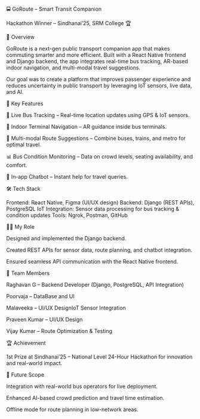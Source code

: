 🚍 GoRoute – Smart Transit Companion

Hackathon Winner – Sindhanai’25, SRM College 🏆

📌 Overview

GoRoute is a next-gen public transport companion app that makes commuting smarter and more efficient. Built with a React Native frontend and Django backend, the app integrates real-time bus tracking, AR-based indoor navigation, and multi-modal travel suggestions.

Our goal was to create a platform that improves passenger experience and reduces uncertainty in public transport by leveraging IoT sensors, live data, and AI.

🎯 Key Features

🚌 Live Bus Tracking – Real-time location updates using GPS & IoT sensors.

🧭 Indoor Terminal Navigation – AR guidance inside bus terminals.

🔄 Multi-modal Route Suggestions – Combine buses, trains, and metro for optimal travel.

📊 Bus Condition Monitoring – Data on crowd levels, seating availability, and comfort.

🤖 In-app Chatbot – Instant help for travel queries.

🛠 Tech Stack

Frontend: React Native, Figma (UI/UX design)
Backend: Django (REST APIs), PostgreSQL
IoT Integration: Sensor data processing for bus tracking & condition updates
Tools: Ngrok, Postman, GitHub

🧑‍💻 My Role

Designed and implemented the Django backend.

Created REST APIs for sensor data, route planning, and chatbot integration.

Ensured seamless API communication with the React Native frontend.

👥 Team Members

Raghavan G – Backend Developer (Django, PostgreSQL, API Integration)

Poorvaja – DataBase and UI

Malaveeka – UI/UX DesignIoT Sensor Integration

Praveen Kumar – UI/UX Design

Vijay Kumar – Route Optimization & Testing

🏆 Achievement

1st Prize at Sindhanai’25 – National Level 24-Hour Hackathon for innovation and real-world impact.

📌 Future Scope

Integration with real-world bus operators for live deployment.

Enhanced AI-based crowd prediction and travel time estimation.

Offline mode for route planning in low-network areas.
